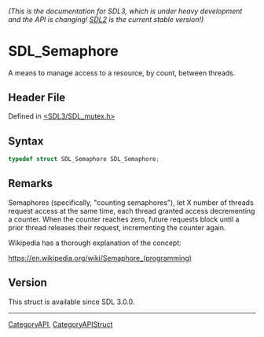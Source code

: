 ###### (This is the documentation for SDL3, which is under heavy development and the API is changing! [SDL2](https://wiki.libsdl.org/SDL2/) is the current stable version!)
# SDL_Semaphore

A means to manage access to a resource, by count, between threads.

## Header File

Defined in [<SDL3/SDL_mutex.h>](https://github.com/libsdl-org/SDL/blob/main/include/SDL3/SDL_mutex.h)

## Syntax

```c
typedef struct SDL_Semaphore SDL_Semaphore;
```

## Remarks

Semaphores (specifically, "counting semaphores"), let X number of threads
request access at the same time, each thread granted access decrementing a
counter. When the counter reaches zero, future requests block until a prior
thread releases their request, incrementing the counter again.

Wikipedia has a thorough explanation of the concept:

https://en.wikipedia.org/wiki/Semaphore_(programming)

## Version

This struct is available since SDL 3.0.0.

----
[CategoryAPI](CategoryAPI), [CategoryAPIStruct](CategoryAPIStruct)

